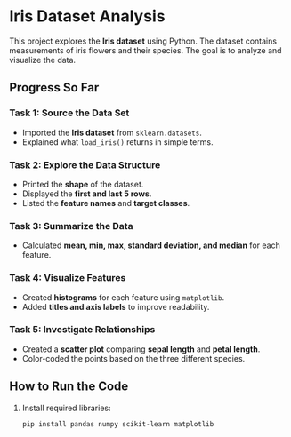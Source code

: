 # Iris Dataset Analysis

This project explores the **Iris dataset** using Python. The dataset contains measurements of iris flowers and their species. The goal is to analyze and visualize the data.

## Progress So Far

###  **Task 1: Source the Data Set**
- Imported the **Iris dataset** from `sklearn.datasets`.
- Explained what `load_iris()` returns in simple terms.

###  **Task 2: Explore the Data Structure**
- Printed the **shape** of the dataset.
- Displayed the **first and last 5 rows**.
- Listed the **feature names** and **target classes**.

###  **Task 3: Summarize the Data**
- Calculated **mean, min, max, standard deviation, and median** for each feature.

###  **Task 4: Visualize Features**
- Created **histograms** for each feature using `matplotlib`.
- Added **titles and axis labels** to improve readability.

###  **Task 5: Investigate Relationships**
- Created a **scatter plot** comparing **sepal length** and **petal length**.
- Color-coded the points based on the three different species.

## How to Run the Code

1. Install required libraries:
   ```bash
   pip install pandas numpy scikit-learn matplotlib